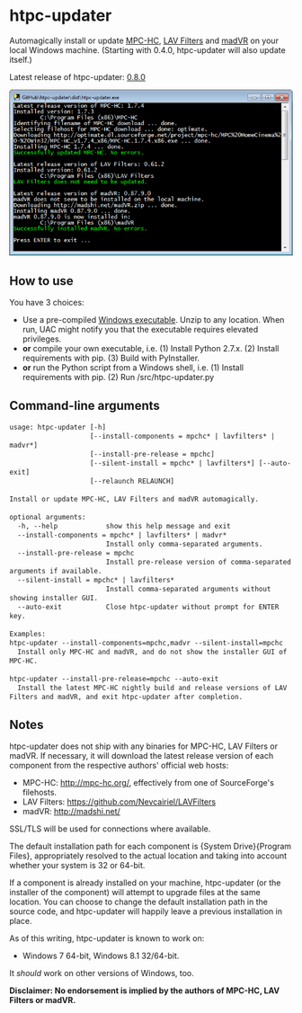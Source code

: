 htpc-updater
=============

Automagically install or update [MPC-HC], [LAV Filters] and [madVR] on your local Windows machine. (Starting with 0.4.0, htpc-updater will also update itself.)

Latest release of htpc-updater: [0.8.0]

![alt text][screenshot]

How to use
----------

You have 3 choices:

* Use a pre-compiled [Windows executable]. Unzip to any location. When run, UAC might notify you that the executable requires elevated privileges.
* __or__ compile your own executable, i.e. (1) Install Python 2.7.x. (2) Install requirements with pip. (3) Build with PyInstaller.
* __or__ run the Python script from a Windows shell, i.e. (1) Install requirements with pip. (2) Run /src/htpc-updater.py

Command-line arguments
----------------------

```
usage: htpc-updater [-h]
                    [--install-components = mpchc* | lavfilters* | madvr*]
                    [--install-pre-release = mpchc]
                    [--silent-install = mpchc* | lavfilters*] [--auto-exit]
                    [--relaunch RELAUNCH]

Install or update MPC-HC, LAV Filters and madVR automagically.

optional arguments:
  -h, --help            show this help message and exit
  --install-components = mpchc* | lavfilters* | madvr*
                        Install only comma-separated arguments.
  --install-pre-release = mpchc
                        Install pre-release version of comma-separated arguments if available.
  --silent-install = mpchc* | lavfilters*
                        Install comma-separated arguments without showing installer GUI.
  --auto-exit           Close htpc-updater without prompt for ENTER key.

Examples:
htpc-updater --install-components=mpchc,madvr --silent-install=mpchc
  Install only MPC-HC and madVR, and do not show the installer GUI of MPC-HC.

htpc-updater --install-pre-release=mpchc --auto-exit
  Install the latest MPC-HC nightly build and release versions of LAV Filters and madVR, and exit htpc-updater after completion.
```

Notes
-----

htpc-updater does not ship with any binaries for MPC-HC, LAV Filters or madVR. If necessary, it will download the latest release version of each component from the respective authors' official web hosts:

* MPC-HC: http://mpc-hc.org/, effectively from one of SourceForge's filehosts.
* LAV Filters: https://github.com/Nevcairiel/LAVFilters
* madVR: http://madshi.net/

SSL/TLS will be used for connections where available.

The default installation path for each component is {System Drive}{Program Files}, appropriately resolved to the actual location and taking into account whether your system is 32 or 64-bit.

If a component is already installed on your machine, htpc-updater (or the installer of the component) will attempt to upgrade files at the same location. You can choose to change the default installation path in the source code, and htpc-updater will happily leave a previous installation in place.

As of this writing, htpc-updater is known to work on:

* Windows 7 64-bit, Windows 8.1 32/64-bit.

It _should_ work on other versions of Windows, too.

__Disclaimer: No endorsement is implied by the authors of MPC-HC, LAV Filters or madVR.__

[MPC-HC]:http://mpc-hc.org/
[LAV Filters]:https://github.com/Nevcairiel/LAVFilters
[madVR]:http://forum.doom9.org/showthread.php?t=146228
[Windows executable]:https://github.com/nikola/htpc-updater/releases
[0.8.0]:https://github.com/nikola/htpc-updater/releases/tag/0.8.0
[screenshot]:https://raw.githubusercontent.com/nikola/htpc-updater/master/htpc-updater.png "Screenshot"
